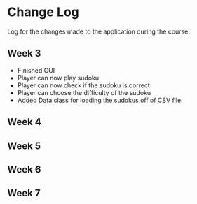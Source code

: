 # Change Log
Log for the changes made to the application during the course.

## Week 3
- Finished GUI
- Player can now play sudoku
- Player can now check if the sudoku is correct
- Player can choose the difficulty of the sudoku
- Added Data class for loading the sudokus off of CSV file.


## Week 4


## Week 5

## Week 6

## Week 7